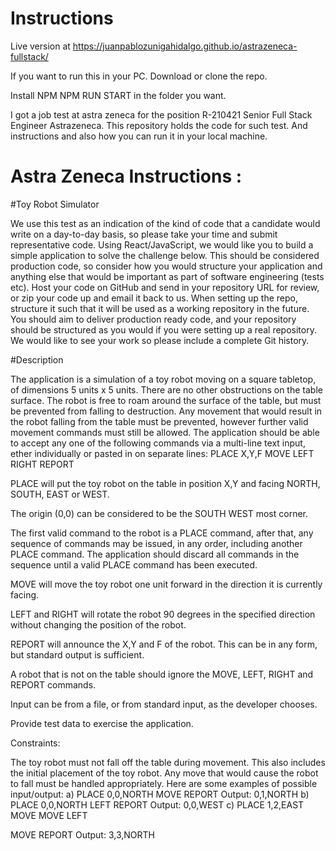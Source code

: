 # Instructions 

Live version at 
https://juanpablozunigahidalgo.github.io/astrazeneca-fullstack/

If you want to run this in your PC. Download or clone the repo. 

Install NPM 
NPM RUN START in the folder you want. 

I got a job test at astra zeneca for the position R-210421 Senior Full Stack Engineer Astrazeneca. This repository holds the code for such test. And instructions and also how you can run it in your local machine.

# Astra Zeneca Instructions : 

#Toy Robot Simulator

We use this test as an indication of the kind of code that a candidate would write on a day-to-day basis, so please take your time and submit representative code. Using React/JavaScript, we would like you to build a simple application to solve the challenge below. This should be considered production code, so consider how you would structure your application and anything else that would be important as part of software engineering (tests etc). Host your code on GitHub and send in your repository URL for review, or zip your code up and email it back to us. When setting up the repo, structure it such that it will be used as a working repository in the future. You should aim to deliver production ready code, and your repository should be structured as you would if you were setting up a real repository. We would like to see your work so please include a complete Git history.

#Description

 The application is a simulation of a toy robot moving on a square tabletop, of dimensions 5 units x 5 units.
 There are no other obstructions on the table surface.
 The robot is free to roam around the surface of the table, but must be prevented from falling to destruction. Any movement that would result in the robot falling from the table must be prevented, however further valid movement commands must still be allowed.
The application should be able to accept any one of the following commands via a multi-line text input, ether individually or pasted in on separate lines: PLACE X,Y,F MOVE LEFT RIGHT REPORT

 PLACE will put the toy robot on the table in position X,Y and facing NORTH, SOUTH, EAST or WEST.

 The origin (0,0) can be considered to be the SOUTH WEST most corner.

 The first valid command to the robot is a PLACE command, after that, any sequence of commands may be issued, in any order, including another PLACE command. The application should discard all commands in the sequence until a valid PLACE command has been executed.

 MOVE will move the toy robot one unit forward in the direction it is currently facing.

 LEFT and RIGHT will rotate the robot 90 degrees in the specified direction without changing the position of the robot.

 REPORT will announce the X,Y and F of the robot. This can be in any form, but standard output is sufficient.

 A robot that is not on the table should ignore the MOVE, LEFT, RIGHT and REPORT commands.

 Input can be from a file, or from standard input, as the developer chooses.

 Provide test data to exercise the application.

Constraints:

 The toy robot must not fall off the table during movement. This also includes the initial placement of the toy robot.
 Any move that would cause the robot to fall must be handled appropriately.
Here are some examples of possible input/output: a) PLACE 0,0,NORTH MOVE REPORT Output: 0,1,NORTH b) PLACE 0,0,NORTH LEFT REPORT Output: 0,0,WEST c) PLACE 1,2,EAST MOVE MOVE LEFT

MOVE REPORT Output: 3,3,NORTH